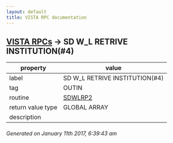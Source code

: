 ```yaml
---
layout: default
title: VISTA RPC documentation
---
```




## [VISTA RPCs](TableOfContent.md) &#8594; SD W_L RETRIVE INSTITUTION(#4) 

 property | value 
--- | --- 
 label | SD W_L RETRIVE INSTITUTION(#4)
 tag | OUTIN
 routine | [SDWLRP2](http://code.osehra.org/dox/Routine_SDWLRP2_source.html)
 return value type | GLOBAL ARRAY
 description | 




 ###### Generated on January 11th 2017, 6:39:43 am